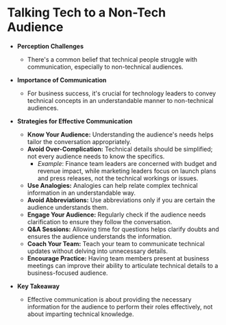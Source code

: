 # Talking Tech to a Non-Tech Audience

- **Perception Challenges**
  - There's a common belief that technical people struggle with communication, especially to non-technical audiences.

- **Importance of Communication**
  - For business success, it's crucial for technology leaders to convey technical concepts in an understandable manner to non-technical audiences.

- **Strategies for Effective Communication**
  - **Know Your Audience:** Understanding the audience's needs helps tailor the conversation appropriately.
  - **Avoid Over-Complication:** Technical details should be simplified; not every audience needs to know the specifics.
    - *Example*: Finance team leaders are concerned with budget and revenue impact, while marketing leaders focus on launch plans and press releases, not the technical workings or issues.
  - **Use Analogies:** Analogies can help relate complex technical information in an understandable way.
  - **Avoid Abbreviations:** Use abbreviations only if you are certain the audience understands them.
  - **Engage Your Audience:** Regularly check if the audience needs clarification to ensure they follow the conversation.
  - **Q&A Sessions:** Allowing time for questions helps clarify doubts and ensures the audience understands the information.
  - **Coach Your Team:** Teach your team to communicate technical updates without delving into unnecessary details.
  - **Encourage Practice:** Having team members present at business meetings can improve their ability to articulate technical details to a business-focused audience.

- **Key Takeaway**
  - Effective communication is about providing the necessary information for the audience to perform their roles effectively, not about imparting technical knowledge.

